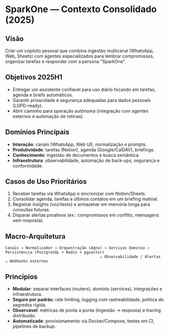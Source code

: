 # SparkOne — Contexto Consolidado (2025)

## Visão
Criar um copiloto pessoal que combina ingestão multicanal (WhatsApp, Web, Sheets) com agentes especializados para lembrar compromissos, organizar tarefas e responder com a persona "SparkOne".

## Objetivos 2025H1
- Entregar um assistente confiável para uso diário focando em tarefas, agenda e briefs automáticos.
- Garantir privacidade e segurança adequadas para dados pessoais (LGPD-ready).
- Abrir caminho para operação autônoma (integração com agentes externos e automação de rotinas).

## Domínios Principais
- **Interação**: canais (WhatsApp, Web UI), normalização e prompts.
- **Produtividade**: tarefas (Notion), agenda (Google/CalDAV), briefings.
- **Conhecimento**: ingestão de documentos e busca semântica.
- **Infraestrutura**: observabilidade, automação de back-ups, segurança e conformidade.

## Casos de Uso Prioritários
1. Receber tarefas via WhatsApp e sincronizar com Notion/Sheets.
2. Consolidar agenda, tarefas e últimos contatos em um briefing matinal.
3. Registrar insights (voz/texto) e armazenar em memória longa para consultas futuras.
4. Disparar alertas proativos (ex.: compromissos em conflito, mensagens sem resposta).

## Macro-Arquitetura
```text
Canais → Normalizador → Orquestração (Agno) → Serviços Domínio → Persistência (PostgreSQL + Redis + pgvector)
                                          ↘ Observabilidade / Alertas ↘ Webhooks externos
```

## Princípios
- **Modular**: separar interfaces (routers), domínio (services), integrações e infraestrutura.
- **Seguro por padrão**: rate limiting, logging com rastreabilidade, política de segredos rígida.
- **Observável**: métricas de ponta a ponta (ingestão → resposta) e tracing distribuído.
- **Automatizado**: provisionamento via Docker/Compose, testes em CI, pipelines de backup.
